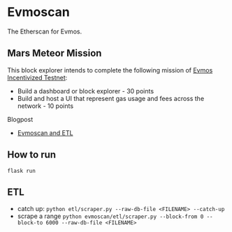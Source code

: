 # Evmoscan
The Etherscan for Evmos.

## Mars Meteor Mission

This block explorer intends to complete the following mission of [Evmos Incentivized Testnet](https://evmos.blog/evmos-incentivized-testnet-event-the-mars-meteor-missions-bbbb7ffa1b7c):
- Build a dashboard or block explorer - 30 points
- Build and host a UI that represent gas usage and fees across the network - 10 points

Blogpost
- [Evmoscan and ETL](https://www.onlyalt.com/blog/evmoscan-and-etl)


## How to run
```flask run```


## ETL
- catch up: `python etl/scraper.py --raw-db-file <FILENAME> --catch-up`
- scrape a range `python evmoscan/etl/scraper.py --block-from 0 --block-to 6000 --raw-db-file <FILENAME>`
